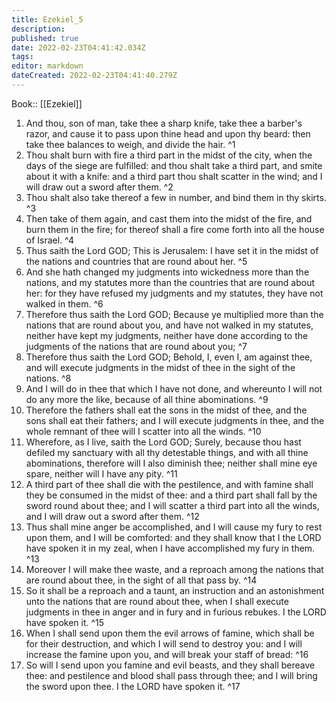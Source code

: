 ```yaml
---
title: Ezekiel_5
description: 
published: true
date: 2022-02-23T04:41:42.034Z
tags: 
editor: markdown
dateCreated: 2022-02-23T04:41:40.279Z
---
```


 Book:: [[Ezekiel]]
 1. And thou, son of man, take thee a sharp knife, take thee a barber's razor, and cause it to pass upon thine head and upon thy beard: then take thee balances to weigh, and divide the hair. ^1
 2. Thou shalt burn with fire a third part in the midst of the city, when the days of the siege are fulfilled: and thou shalt take a third part, and smite about it with a knife: and a third part thou shalt scatter in the wind; and I will draw out a sword after them. ^2
 3. Thou shalt also take thereof a few in number, and bind them in thy skirts. ^3
 4. Then take of them again, and cast them into the midst of the fire, and burn them in the fire; for thereof shall a fire come forth into all the house of Israel. ^4
 5. Thus saith the Lord GOD; This is Jerusalem: I have set it in the midst of the nations and countries that are round about her. ^5
 6. And she hath changed my judgments into wickedness more than the nations, and my statutes more than the countries that are round about her: for they have refused my judgments and my statutes, they have not walked in them. ^6
 7. Therefore thus saith the Lord GOD; Because ye multiplied more than the nations that are round about you, and have not walked in my statutes, neither have kept my judgments, neither have done according to the judgments of the nations that are round about you; ^7
 8. Therefore thus saith the Lord GOD; Behold, I, even I, am against thee, and will execute judgments in the midst of thee in the sight of the nations. ^8
 9. And I will do in thee that which I have not done, and whereunto I will not do any more the like, because of all thine abominations. ^9
 10. Therefore the fathers shall eat the sons in the midst of thee, and the sons shall eat their fathers; and I will execute judgments in thee, and the whole remnant of thee will I scatter into all the winds. ^10
 11. Wherefore, as I live, saith the Lord GOD; Surely, because thou hast defiled my sanctuary with all thy detestable things, and with all thine abominations, therefore will I also diminish thee; neither shall mine eye spare, neither will I have any pity. ^11
 12. A third part of thee shall die with the pestilence, and with famine shall they be consumed in the midst of thee: and a third part shall fall by the sword round about thee; and I will scatter a third part into all the winds, and I will draw out a sword after them. ^12
 13. Thus shall mine anger be accomplished, and I will cause my fury to rest upon them, and I will be comforted: and they shall know that I the LORD have spoken it in my zeal, when I have accomplished my fury in them. ^13
 14. Moreover I will make thee waste, and a reproach among the nations that are round about thee, in the sight of all that pass by. ^14
 15. So it shall be a reproach and a taunt, an instruction and an astonishment unto the nations that are round about thee, when I shall execute judgments in thee in anger and in fury and in furious rebukes. I the LORD have spoken it. ^15
 16. When I shall send upon them the evil arrows of famine, which shall be for their destruction, and which I will send to destroy you: and I will increase the famine upon you, and will break your staff of bread: ^16
 17. So will I send upon you famine and evil beasts, and they shall bereave thee: and pestilence and blood shall pass through thee; and I will bring the sword upon thee. I the LORD have spoken it. ^17
